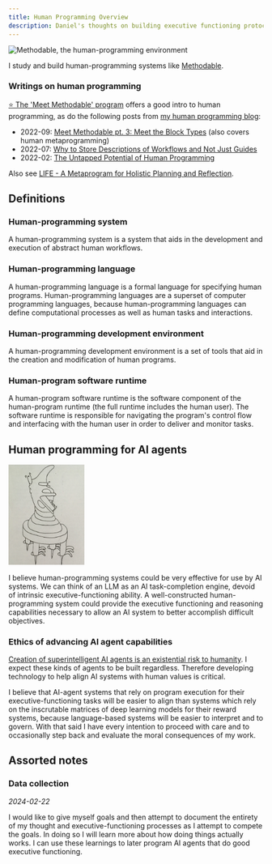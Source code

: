 ```yaml
---
title: Human Programming Overview
description: Daniel's thoughts on building executive functioning protocols to aid in human-computer interaction during the AI age.
---
```

![Methodable, the human-programming environment](/assets/methodable-screenshot.webp)

I study and build human-programming systems like [Methodable](https://a.methodable.com).

### Writings on human programming

[⭐ The 'Meet Methodable' program](https://a.methodable.com/guide/e0412eb2-36fd-4903-b186-d2de931fefc7) offers a good intro to human programming, as do the following posts from [my human programming blog](https://humanprogramming.substack.com/p/the-untapped-potential-of-human-programming):
- 2022-09: [Meet Methodable pt. 3: Meet the Block Types](https://humanprogramming.substack.com/p/meet-methodable-pt-3-meet-the-block) (also covers human metaprogramming)
- 2022-07: [Why to Store Descriptions of Workflows and Not Just Guides](https://humanprogramming.substack.com/p/why-to-store-descriptions-of-workflows) 
- 2022-02: [The Untapped Potential of Human Programming](https://humanprogramming.substack.com/p/the-untapped-potential-of-human-programming)

Also see [LIFE - A Metaprogram for Holistic Planning and Reflection](/life).

## Definitions
### Human-programming system
A human-programming system is a system that aids in the development and execution of abstract human workflows.

### Human-programming language
A human-programming language is a formal language for specifying human programs. Human-programming languages are a superset of computer programming languages, because human-programming languages can define computational processes as well as human tasks and interactions.

### Human-programming development environment
A human-programming development environment is a set of tools that aid in the creation and modification of human programs.

### Human-program software runtime
A human-program software runtime is the software component of the human-program runtime (the full runtime includes the human user). The software runtime is responsible for navigating the program's control flow and interfacing with the human user in order to deliver and monitor tasks.

## Human programming for AI agents

<div>

<img alt="'Ganch' art by Daniel Sosebee" src="../../../../public/assets/art/ganch.jpg" class="float-right m-8 rounded-xl shadow" width="150" />

I believe human-programming systems could be very effective for use by AI systems. We can think of an LLM as an AI task-completion engine, devoid of intrinsic executive-functioning ability. A well-constructed human-programming system could provide the executive functioning and reasoning capabilities necessary to allow an AI system to better accomplish difficult objectives.

</div>

### Ethics of advancing AI agent capabilities
[Creation of superintelligent AI agents is an existential risk to humanity](https://arxiv.org/abs/2206.13353). I expect these kinds of agents to be built regardless. Therefore developing technology to help align AI systems with human values is critical.

I believe that AI-agent systems that rely on program execution for their executive-functioning tasks will be easier to align than systems which rely on the inscrutable matrices of deep learning models for their reward systems, because language-based systems will be easier to interpret and to govern. With that said I have every intention to proceed with care and to occasionally step back and evaluate the moral consequences of my work.

## Assorted notes

### Data collection

_2024-02-22_

I would like to give myself goals and then attempt to document the entirety of my thought and executive-functioning processes as I attempt to compete the goals. In doing so I will learn more about how doing things actually works. I can use these learnings to later program AI agents that do good executive functioning.
